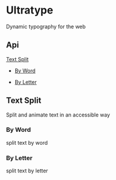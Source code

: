 # Ultratype

Dynamic typography for the web

## Api

[Text Split](https://github.com/frzrbox/ultratype#text-split)</br>

- [By Word](https://github.com/frzrbox/ultratype#by-word)</br>

- [By Letter](https://github.com/frzrbox/ultratype#by-letter)

## Text Split

Split and animate text in an accessible way

### By Word

split text by word

### By Letter

split text by letter
